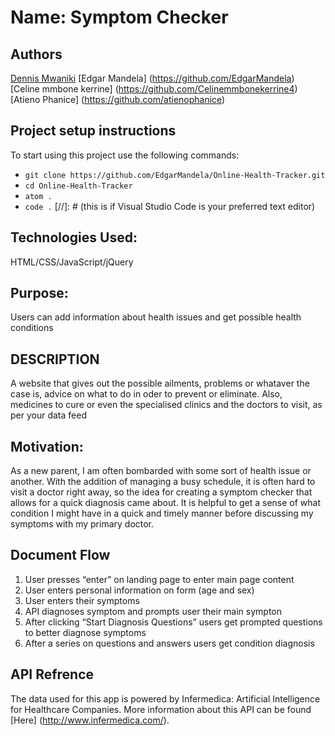 # Name: Symptom Checker
## Authors
[Dennis Mwaniki](https://github.com/dennismwaniki67)
[Edgar Mandela] (https://github.com/EdgarMandela)
[Celine mmbone kerrine] (https://github.com/Celinemmbonekerrine4)
[Atieno Phanice] (https://github.com/atienophanice)
## Project setup instructions
To start using this project use the following commands:
- `git clone https://github.com/EdgarMandela/Online-Health-Tracker.git`
- `cd Online-Health-Tracker`
- `atom .`
- `code .` [//]: # (this is if Visual Studio Code is your preferred text editor)

## Technologies Used: 
HTML/CSS/JavaScript/jQuery

## Purpose:

Users can add information about health issues and get possible health conditions
## DESCRIPTION 
A website that gives out the possible ailments, problems or whataver the case is, advice on what to do in oder to prevent or eliminate. Also, medicines to cure or even the specialised clinics and the doctors to visit, as per your data feed

## Motivation:

As a new parent, I am often bombarded with some sort of health issue or another. With the addition of managing a busy schedule, it is often hard to visit a doctor right away, so the idea for creating a symptom checker that allows for a quick diagnosis came about. It is helpful to get a sense of what condition I might have in a quick and timely manner before discussing my symptoms with my primary doctor.

## Document Flow

1) User presses “enter” on landing page to enter main page content
2) User enters personal information on form (age and sex)
3) User enters their symptoms
4) API diagnoses symptom and prompts user their main sympton
5) After clicking “Start Diagnosis Questions” users get prompted questions to better diagnose symptoms
6) After a series on questions and answers users get condition diagnosis

## API Refrence

The data used for this app is powered by Infermedica: Artificial Intelligence for Healthcare Companies.
More information about this API can be found [Here] (http://www.infermedica.com/).

